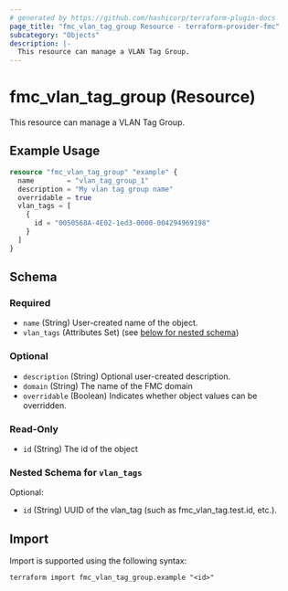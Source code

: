 ```yaml
---
# generated by https://github.com/hashicorp/terraform-plugin-docs
page_title: "fmc_vlan_tag_group Resource - terraform-provider-fmc"
subcategory: "Objects"
description: |-
  This resource can manage a VLAN Tag Group.
---
```


# fmc_vlan_tag_group (Resource)

This resource can manage a VLAN Tag Group.

## Example Usage

```terraform
resource "fmc_vlan_tag_group" "example" {
  name        = "vlan_tag_group_1"
  description = "My vlan tag group name"
  overridable = true
  vlan_tags = [
    {
      id = "0050568A-4E02-1ed3-0000-004294969198"
    }
  ]
}
```

<!-- schema generated by tfplugindocs -->
## Schema

### Required

- `name` (String) User-created name of the object.
- `vlan_tags` (Attributes Set) (see [below for nested schema](#nestedatt--vlan_tags))

### Optional

- `description` (String) Optional user-created description.
- `domain` (String) The name of the FMC domain
- `overridable` (Boolean) Indicates whether object values can be overridden.

### Read-Only

- `id` (String) The id of the object

<a id="nestedatt--vlan_tags"></a>
### Nested Schema for `vlan_tags`

Optional:

- `id` (String) UUID of the vlan_tag (such as fmc_vlan_tag.test.id, etc.).

## Import

Import is supported using the following syntax:

```shell
terraform import fmc_vlan_tag_group.example "<id>"
```
